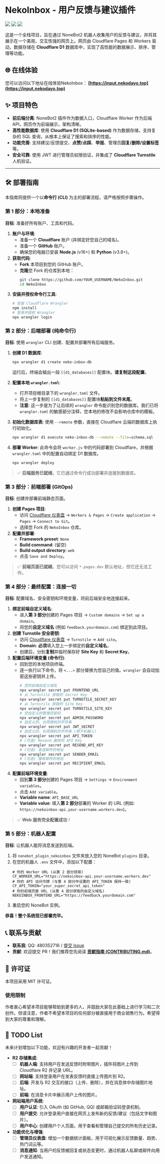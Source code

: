 # NekoInbox - 用户反馈与建议插件

[![](https://img.shields.io/badge/license-MIT-blue.svg)](./LICENSE)
[![](https://img.shields.io/badge/Powered%20by-Cloudflare-orange.svg)](https://www.cloudflare.com/)
[![](https://img.shields.io/badge/Made%20with-Love-red.svg)](https://github.com/JQ-28/NekoInbox)

这是一个全栈项目，旨在通过 NoneBot2 机器人收集用户的反馈与建议，并将其展示在一个美观、交互性强的网页上。网页由 Cloudflare Pages 和 Workers 驱动，数据存储在 **Cloudflare D1** 数据库中，实现了高性能的数据展示、排序、管理等功能。

## 🌐 在线体验

您可以访问以下地址在线体验NekoInbox：
**[https://input.nekodayo.top](https://input.nekodayo.top)**

## ✨ 项目特色

- **前后端分离**: NoneBot2 插件作为数据入口，Cloudflare Worker 作为后端 API，网页作为前端展示，架构清晰。
- **高性能数据库**: 使用 **Cloudflare D1 (SQLite-based)** 作为数据存储，支持复杂的 SQL 查询，从根本上保证了搜索和排序的性能。
- **功能完善**: 支持建议/反馈提交、**点赞/点踩**、**举报**、管理员**回复/删除/设置标签**等。
- **安全可靠**: 使用 JWT 进行管理员权限验证，并集成了 **Cloudflare Turnstile** 人机验证。

---

## 🛠️ 部署指南

本指南将提供一个以**命令行 (CLI)** 为主的部署流程，请严格按照步骤操作。

### 第 1 部分：本地准备

**目标**: 准备好所有账户、工具和代码。

1.  **账户与环境**:
    - 准备一个 **Cloudflare** 账户 (并绑定好您自己的域名)。
    - 准备一个 **GitHub** 账户。
    - 确保您的电脑已安装 **Node.js** (v16+) 和 **Python** (v3.8+)。
2.  **获取代码**:
    - **Fork** 本项目到您的 GitHub 账户。
    - **克隆**您 Fork 的仓库到本地：
      ```bash
      git clone https://github.com/YOUR_USERNAME/NekoInbox.git
      cd NekoInbox
      ```
3.  **安装并授权命令行工具**:
    ```bash
    # 安装 Cloudflare Wrangler
    npm install
    # 登录并授权 Wrangler
    npx wrangler login
    ```

### 第 2 部分：后端部署 (纯命令行)

**目标**: 使用 `wrangler` CLI 创建、配置并部署所有后端服务。

1.  **创建 D1 数据库**:
    ```bash
    npx wrangler d1 create neko-inbox-db
    ```
    运行后，终端会输出一段 `[[d1_databases]]` 配置块。**请复制这段配置**。

2.  **配置本地 `wrangler.toml`**:
    - 打开项目根目录下的 `wrangler.toml` 文件。
    - 将上一步复制的 `[[d1_databases]]` 配置块**粘贴到文件末尾**。
    - **注意**: 这一步是为了让后续的 `wrangler` 命令能识别您的数据库。我们已将 `wrangler.toml` 的敏感部分注释，您本地的修改不会影响仓库中的模板。

3.  **初始化数据库表**:
    使用 `--remote` 参数，直接在 Cloudflare 云端的数据库上执行初始化。
    ```bash
    npx wrangler d1 execute neko-inbox-db --remote --file=schema.sql
    ```
4.  **部署 Worker**:
    此命令会将 `worker.js` 中的代码部署到 Cloudflare，并根据 `wrangler.toml` 中的配置自动绑定 D1 数据库。
    ```bash
    npx wrangler deploy
    ```

> ✅ **后端服务已就绪**。它已通过命令行成功部署并连接到数据库。

### 第 3 部分：前端部署 (GitOps)

**目标**: 创建并部署前端静态页面。

1.  **创建 Pages 项目**:
    - 访问 [Cloudflare 仪表盘](https://dash.cloudflare.com/) → `Workers & Pages` → `Create application` → `Pages` → `Connect to Git`。
    - 选择您 Fork 的 `NekoInbox` 仓库。
2.  **配置并部署**:
    - **Framework preset**: `None`
    - **Build command**: (留空)
    - **Build output directory**: `web`
    - 点击 `Save and Deploy`。

> ✅ **前端页面已就緒**。您可以访问 `*.pages.dev` 默认地址，但它还无法工作。

### 第 4 部分：最终配置：连接一切

**目标**: 配置域名、安全密钥和环境变量，将前后端安全地连接起来。

1.  **绑定前端自定义域名**:
    - 进入**第 3 部分**创建的 Pages 项目 → `Custom domains` → `Set up a domain`。
    - 将您的**自定义域名** (例如 `feedback.yourdomain.com`) 绑定到此项目。
2.  **创建 Turnstile 安全密钥**:
    - 访问 [Cloudflare 仪表盘](https://dash.cloudflare.com/) → `Turnstile` → `Add site`。
    - **Domain**: **必须**填入您上一步绑定的**自定义域名**。
    - 创建后，分别**复制**并临时保存好 **Site Key** 和 **Secret Key**。
3.  **配置后端环境变量 (命令行)**:
    - 回到您的本地项目终端。
    - 逐一执行以下命令，将 `<...>` 部分替换为您自己的值。`wrangler` 会自动加密这些密钥并上传。
      ```bash
      # 您的前端自定义域名
      npx wrangler secret put FRONTEND_URL
      # 从 Turnstile 获取的 Secret Key
      npx wrangler secret put TURNSTILE_SECRET_KEY
      # 从 Turnstile 获取的 Site Key
      npx wrangler secret put TURNSTILE_SITE_KEY
      # 您自定义的管理员密码
      npx wrangler secret put ADMIN_PASSWORD
      # 自定义的、长而随机的字符串
      npx wrangler secret put JWT_SECRET
      # 自定义的、长而随机的字符串 (用于机器人)
      npx wrangler secret put API_TOKEN
      # (可选) Resend 服务的 API Key
      npx wrangler secret put RESEND_API_KEY
      # (可选) 发送邮件的地址
      npx wrangler secret put SENDER_EMAIL
      # (可选) 接收邮件的地址
      npx wrangler secret put RECIPIENT_EMAIL
      ```
4.  **配置前端环境变量**:
    - 回到**第 3 部分**创建的 Pages 项目 → `Settings` → `Environment variables`。
    - 点击 `Add variable`。
    - **Variable name**: `API_BASE_URL`
    - **Variable value**: 填入**第 2 部分**部署的 Worker 的 URL (例如: `https://nekoinbox-api.your-username.workers.dev`)。

> ✅ **Web 服务完全配置成功**！

### 第 5 部分：机器人配置

**目标**: 让机器人能将消息发送到后端。

1.  将 `nonebot_plugin_nekoinbox` 文件夹放入您的 NoneBot `plugins` 目录。
2.  在您的机器人 `.env` 文件中，添加以下配置：
    ```dotenv
    # 你的 Worker URL (从第 2 部分获取)
    CF_WORKER_URL="https://nekoinbox-api.your-username.workers.dev"
    # 你的 API 访问令牌 (与第 4 部分中设置的 API_TOKEN 保持一致)
    CF_API_TOKEN="your_super_secret_api_token"
    # 你的前端页面 URL (从第 4 部分获取的自定义域名)
    NEKOINBOX_FRONTEND_URL="https://feedback.yourdomain.com"
    ```
3.  重启您的 NoneBot 实例。

**恭喜！整个系统现已部署完毕。**

## 📞 联系与贡献

- **联系我**: QQ: 480352716 / [提交 Issue](https://github.com/JQ-28/NekoInbox/issues)
- **贡献**: 欢迎提交 PR！我们推荐您先阅读 [**贡献指南 (CONTRIBUTING.md)**](./CONTRIBUTING.md)。

## 📄 许可证
本项目采用 MIT 许可证。

### 使用限制

作者衷心希望本项目能够帮助到更多的人，并鼓励大家在此基础上进行学习和二次创作。但请注意，作者不希望本项目的任何部分被直接用于商业销售行为。希望得到大家的尊重和理解。

## 📝 TODO List

未来计划增加以下功能，欢迎有兴趣的开发者一起贡献！

- **R2 存储集成**:
  - [ ] **机器人端**: 支持用户在发送反馈时附带图片，插件将图片上传到 Cloudflare R2 并记录 URL。
  - [ ] **网站端**: 支持登录用户在发表反馈时直接上传图片到 R2。
  - [ ] **后端**: 开发与 R2 交互的接口（上传、删除），并在消息体中存储图片地址。
  - [ ] **前端**: 在消息卡片中展示用户上传的图片。
- **网站端用户系统**:
  - [ ] **用户认证**: 引入 OAuth (如 GitHub, QQ) 或邮箱验证码登录机制。
  - [ ] **用户提交**: 允许登录用户直接在网页上发布新的反馈/建议（包括文字和图片）。
  - [ ] **用户中心**: 创建用户个人页面，用于查看和管理自己提交的所有历史记录。
- **功能优化与增强**:
  - [ ] **管理员仪表盘**: 增加一个数据统计面板，用于可视化展示反馈数量、趋势、热门词云等。
  - [ ] **消息通知**: 当用户的反馈被回复或状态变更时，通过机器人私聊或邮件向用户发送通知。